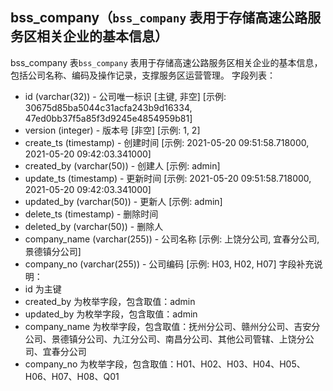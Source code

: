 ## bss_company（`bss_company` 表用于存储高速公路服务区相关企业的基本信息）
bss_company 表`bss_company` 表用于存储高速公路服务区相关企业的基本信息，包括公司名称、编码及操作记录，支撑服务区运营管理。
字段列表：
- id (varchar(32)) - 公司唯一标识 [主键, 非空] [示例: 30675d85ba5044c31acfa243b9d16334, 47ed0bb37f5a85f3d9245e4854959b81]
- version (integer) - 版本号 [非空] [示例: 1, 2]
- create_ts (timestamp) - 创建时间 [示例: 2021-05-20 09:51:58.718000, 2021-05-20 09:42:03.341000]
- created_by (varchar(50)) - 创建人 [示例: admin]
- update_ts (timestamp) - 更新时间 [示例: 2021-05-20 09:51:58.718000, 2021-05-20 09:42:03.341000]
- updated_by (varchar(50)) - 更新人 [示例: admin]
- delete_ts (timestamp) - 删除时间
- deleted_by (varchar(50)) - 删除人
- company_name (varchar(255)) - 公司名称 [示例: 上饶分公司, 宜春分公司, 景德镇分公司]
- company_no (varchar(255)) - 公司编码 [示例: H03, H02, H07]
字段补充说明：
- id 为主键
- created_by 为枚举字段，包含取值：admin
- updated_by 为枚举字段，包含取值：admin
- company_name 为枚举字段，包含取值：抚州分公司、赣州分公司、吉安分公司、景德镇分公司、九江分公司、南昌分公司、其他公司管辖、上饶分公司、宜春分公司
- company_no 为枚举字段，包含取值：H01、H02、H03、H04、H05、H06、H07、H08、Q01